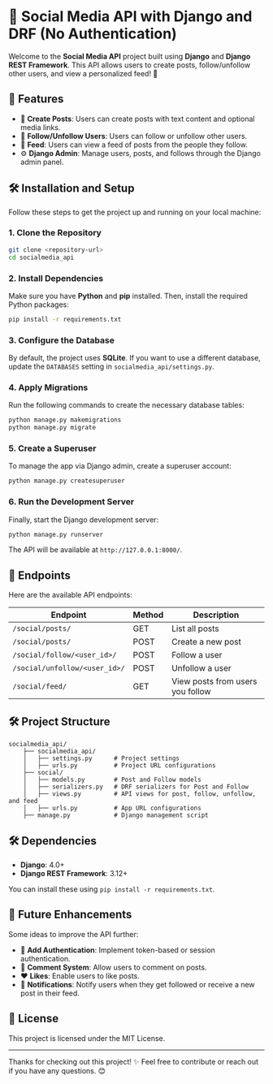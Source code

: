 # 📱 Social Media API with Django and DRF (No Authentication)

Welcome to the **Social Media API** project built using **Django** and **Django REST Framework**. This API allows users to create posts, follow/unfollow other users, and view a personalized feed! 🚀

## 🎯 Features

- 📝 **Create Posts**: Users can create posts with text content and optional media links.
- 👥 **Follow/Unfollow Users**: Users can follow or unfollow other users.
- 📰 **Feed**: Users can view a feed of posts from the people they follow.
- ⚙️ **Django Admin**: Manage users, posts, and follows through the Django admin panel.

## 🛠️ Installation and Setup

Follow these steps to get the project up and running on your local machine:

### 1. Clone the Repository

```bash
git clone <repository-url>
cd socialmedia_api
```

### 2. Install Dependencies

Make sure you have **Python** and **pip** installed. Then, install the required Python packages:

```bash
pip install -r requirements.txt
```

### 3. Configure the Database

By default, the project uses **SQLite**. If you want to use a different database, update the `DATABASES` setting in `socialmedia_api/settings.py`.

### 4. Apply Migrations

Run the following commands to create the necessary database tables:

```bash
python manage.py makemigrations
python manage.py migrate
```

### 5. Create a Superuser

To manage the app via Django admin, create a superuser account:

```bash
python manage.py createsuperuser
```

### 6. Run the Development Server

Finally, start the Django development server:

```bash
python manage.py runserver
```

The API will be available at `http://127.0.0.1:8000/`.

## 🚪 Endpoints

Here are the available API endpoints:

| Endpoint                      | Method | Description                      |
| ----------------------------- | ------ | -------------------------------- |
| `/social/posts/`              | GET    | List all posts                   |
| `/social/posts/`              | POST   | Create a new post                |
| `/social/follow/<user_id>/`   | POST   | Follow a user                    |
| `/social/unfollow/<user_id>/` | POST   | Unfollow a user                  |
| `/social/feed/`               | GET    | View posts from users you follow |

## 🛠️ Project Structure

```
socialmedia_api/
    ├── socialmedia_api/
    │   ├── settings.py      # Project settings
    │   ├── urls.py          # Project URL configurations
    ├── social/
    │   ├── models.py        # Post and Follow models
    │   ├── serializers.py   # DRF serializers for Post and Follow
    │   ├── views.py         # API views for post, follow, unfollow, and feed
    │   ├── urls.py          # App URL configurations
    ├── manage.py            # Django management script
```

## 🛠️ Dependencies

- **Django**: 4.0+
- **Django REST Framework**: 3.12+

You can install these using `pip install -r requirements.txt`.

## 🚀 Future Enhancements

Some ideas to improve the API further:

- 🔑 **Add Authentication**: Implement token-based or session authentication.
- 💬 **Comment System**: Allow users to comment on posts.
- ❤️ **Likes**: Enable users to like posts.
- 🔔 **Notifications**: Notify users when they get followed or receive a new post in their feed.

## 📝 License

This project is licensed under the MIT License.

---

Thanks for checking out this project! ✨ Feel free to contribute or reach out if you have any questions. 😊

```

```

